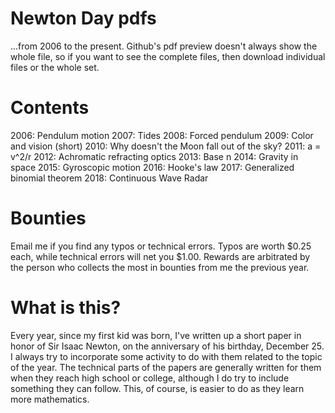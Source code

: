 # Newton Day pdfs

...from 2006 to the present.  Github's pdf preview doesn't always show
the whole file, so if you want to see the complete files, then
download individual files or the whole set.

# Contents

2006: Pendulum motion
2007: Tides
2008: Forced pendulum
2009: Color and vision (short)
2010: Why doesn't the Moon fall out of the sky?
2011: a = v^2/r
2012: Achromatic refracting optics
2013: Base n
2014: Gravity in space
2015: Gyroscopic motion
2016: Hooke's law
2017: Generalized binomial theorem
2018: Continuous Wave Radar

# Bounties

Email me if you find any typos or technical errors.  Typos are worth
$0.25 each, while technical errors will net you $1.00.  Rewards are
arbitrated by the person who collects the most in bounties from me the
previous year.

# What is this?

Every year, since my first kid was born, I've written up a short paper
in honor of Sir Isaac Newton, on the anniversary of his birthday, 
December 25.  I always try to incorporate some activity to do with them
related to the topic of the year.  The technical parts of the papers 
are generally written for them when they reach high school or college,
although I do try to include something they can follow.  This, of course,
is easier to do as they learn more mathematics.
